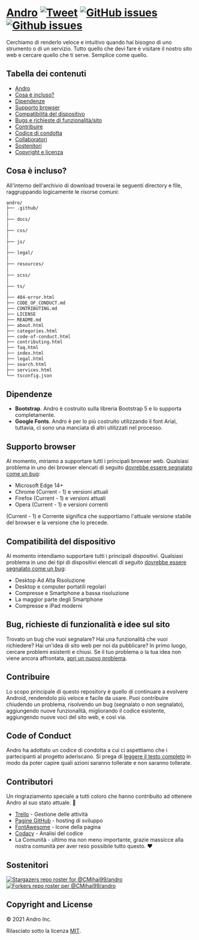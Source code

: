 # <a href="https://cmihai99.github.io/andro" target="_blank" id="andro">Andro</a> [![Tweet](https://img.shields.io/twitter/url/http/shields.io.svg?style=social)](https://twitter.com/intent/tweet?text=Find%20over%20100%20new%20and%20exciting%20websites%20at&url=http://cmihai99.github.io/andro&via=androteamfaq&hashtags=andro,webdevelopment,website,websitefinder,developers) [![GitHub issues](https://img.shields.io/github/issues/CMihai99/andro)](https://github.com/CMihai99/andro/issues) [![Github issues](https://img.shields.io/github/issues-closed/CMihai99/andro)](https://github.com/CMihai99/andro/issues?q=is%3Aissue+is%3Aclosed)

Cerchiamo di renderlo veloce e intuitivo quando hai bisogno di uno strumento o di un servizio. Tutto quello che devi fare è visitare il nostro sito web e cercare quello che ti serve. Semplice come quello.

## Tabella dei contenuti

- [Andro](#andro)
- [Cosa è incluso?](#whats-included)
- [Dipendenze](#dependencies)
- [Supporto browser](#browser-support)
- [Compatibilità del dispositivo](#device-compatibility)
- [Bugs e richieste di funzionalità/sito](#bugs-and-requests)
- [Contribuire](#contributing)
- [Codice di condotta](#code-of-conduct)
- [Collaboratori](#contributors)
- [Sostenitori](#supporters)
- [Copyright e licenza](#copyright-and-license)

<a id="whats-included"><h2>Cosa è incluso?</h2></a>

All'interno dell'archivio di download troverai le seguenti directory e file, raggruppando logicamente le risorse comuni:

```sh
andro/
├── .github/
│
├── docs/
│
├── css/
│
├── js/
│
├── legal/
│
├── resources/
│
├── scss/
│
├── ts/
│
├── 404-error.html
├── CODE_OF_CONDUCT.md
├── CONTRIBUTING.md
├── LICENSE
├── README.md
├── about.html
├── categories.html
├── code-of-conduct.html
├── contributing.html
├── faq.html
├── index.html
├── legal.html
├── search.html
├── services.html
└── tsconfig.json
```

<a id="dependencies"><h2>Dipendenze</h2></a>

- **Bootstrap**. Andro è costruito sulla libreria Bootstrap 5 e lo supporta completamente.
- **Google Fonts**. Andro è per lo più costruito utilizzando il font Arial, tuttavia, ci sono una manciata di altri utilizzati nel processo.

<a id="browser-support"><h2>Supporto browser</h2></a>

Al momento, miriamo a supportare tutti i principali browser web. Qualsiasi problema in uno dei browser elencati di seguito <a href="https://github.com/CMihai99/andro/issues/new?assignees=&labels=bug&template=bug_report.md&title=%5BBug%5D" target="_blank">dovrebbe essere segnalato come un bug</a>:

- Microsoft Edge 14+
- Chrome (Current - 1) e versioni attuali
- Firefox (Current - 1) e versioni attuali
- Opera (Current - 1) e versioni correnti

(Current - 1) e Corrente significa che supportiamo l'attuale versione stabile del browser e la versione che lo precede.

<a id="device-compatibility"><h2>Compatibilità del dispositivo</h2></a>

Al momento intendiamo supportare tutti i principali dispositivi. Qualsiasi problema in uno dei tipi di dispositivi elencati di seguito <a href="https://github.com/CMihai99/andro/issues/new?assignees=&labels=bug&template=bug_report.md&title=%5BBug%5D" target="_blank">dovrebbe essere segnalato come un bug</a>:

- Desktop Ad Alta Risoluzione
- Desktop e computer portatili regolari
- Compresse e Smartphone a bassa risoluzione
- La maggior parte degli Smartphone
- Compresse e iPad moderni

<a id="bugs-and-requests"><h2>Bug, richieste di funzionalità e idee sul sito</h2></a>

Trovato un bug che vuoi segnalare? Hai una funzionalità che vuoi richiedere? Hai un'idea di sito web per noi da pubblicare? In primo luogo, cercare problemi esistenti e chiusi. Se il tuo problema o la tua idea non viene ancora affrontata, [apri un nuovo problema](https://github.com/CMihai99/andro/issues/new/choose).

<a id="contributing"><h2>Contribuire</h2></a>

Lo scopo principale di questo repository è quello di continuare a evolvere Android, rendendolo più veloce e facile da usare. Puoi contribuire chiudendo un problema, risolvendo un bug (segnalato o non segnalato), aggiungendo nuove funzionalità, migliorando il codice esistente, aggiungendo nuove voci del sito web, e così via.

<a id="code-of-conduct"><h2>Code of Conduct</h2></a>

Andro ha adottato un codice di condotta a cui ci aspettiamo che i partecipanti al progetto aderiscano. Si prega di [leggere il testo completo](https://cmihai99.github.io/andro/code-of-conduct.html) in modo da poter capire quali azioni saranno tollerate e non saranno tollerate.

<a id="contributors"><h2>Contributori</h2></a>

Un ringraziamento speciale a tutti coloro che hanno contribuito ad ottenere Andro al suo stato attuale. 👏

- [Trello](https://www.trello.com/) - Gestione delle attività
- [Pagine GitHub](https://pages.github.com/) - hosting di sviluppo
- [FontAwesome](https://www.fontawesome.com/) - Icone della pagina
- [Codacy](https://www.codacy.com/) - Analisi del codice
- La Comunità - ultimo ma non meno importante, grazie massicce alla nostra comunità per aver reso possibile tutto questo. ♥

<a id="supporters"><h2>Sostenitori</h2></a>

[![Stargazers repo roster for @CMihai99/andro](https://reporoster.com/stars/CMihai99/andro)](https://github.com/CMihai99/andro/stargazers) [![Forkers repo roster per @CMihai99/andro](https://reporoster.com/forks/CMihai99/andro)](https://github.com/CMihai99/andro/network/members)

<a id="copyright-and-license"><h2>Copyright and License</h2></a>

© 2021 Andro Inc.

Rilasciato sotto la licenza [MIT](LICENSE).

